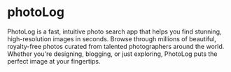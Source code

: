 # photoLog
PhotoLog is a fast, intuitive photo search app that helps you find stunning, high-resolution images in seconds. Browse through millions of beautiful, royalty-free photos curated from talented photographers around the world. Whether you're designing, blogging, or just exploring, PhotoLog puts the perfect image at your fingertips.

